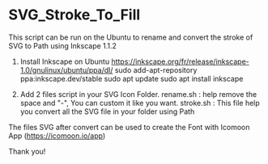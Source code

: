 # SVG_Stroke_To_Fill
This script can be run on the Ubuntu to rename and convert the stroke of SVG  to Path using Inkscape 1.1.2
1. Install Inkscape on Ubuntu 
https://inkscape.org/fr/release/inkscape-1.0/gnulinux/ubuntu/ppa/dl/
sudo add-apt-repository ppa:inkscape.dev/stable
sudo apt update
sudo apt install inkscape

2. Add 2 files script in your SVG Icon Folder.
rename.sh : help remove the space and "-", You can custom it like you want.
stroke.sh : This file help you convert all the SVG file in your folder using Path

The files SVG after convert can be used to create the Font with Icomoon App (https://icomoon.io/app)

Thank you!
